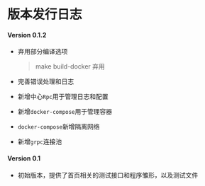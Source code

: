 # 版本发行日志

#### Version 0.1.2

- 弃用部分编译选项

  > make build-docker 弃用

- 完善错误处理和日志

- 新增中心`Rpc`用于管理日志和配置

- 新增`docker-compose`用于管理容器

- `docker-compose`新增隔离网络

- 新增`grpc`连接池

#### Version 0.1

- 初始版本，提供了首页相关的测试接口和程序雏形，以及测试文件

